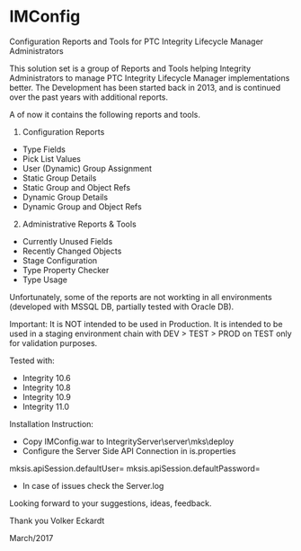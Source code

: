 # IMConfig
Configuration Reports and Tools for PTC Integrity Lifecycle Manager Administrators

This solution set is a group of Reports and Tools helping Integrity Administrators to manage PTC Integrity Lifecycle Manager implementations better.
The Development has been started back in 2013, and is continued over the past years with additional reports.

A of now it contains the following reports and tools.

1) Configuration Reports

- Type Fields
- Pick List Values
- User (Dynamic) Group Assignment
- Static Group Details
- Static Group and Object Refs
- Dynamic Group Details
- Dynamic Group and Object Refs


2) Administrative Reports & Tools

- Currently Unused Fields
- Recently Changed Objects
- Stage Configuration
- Type Property Checker
- Type Usage

Unfortunately, some of the reports are not workting in all environments (developed with MSSQL DB, partially tested with Oracle DB).

Important: It is NOT intended to be used in Production. It is intended to be used in a staging environment chain with DEV > TEST > PROD 
on TEST only for validation purposes.

Tested with:
- Integrity 10.6
- Integrity 10.8
- Integrity 10.9
- Integrity 11.0

Installation Instruction:

- Copy IMConfig.war to IntegrityServer\server\mks\deploy
- Configure the Server Side API Connection in is.properties

mksis.apiSession.defaultUser=<username>
mksis.apiSession.defaultPassword=<password>

- In case of issues check the Server.log

Looking forward to your suggestions, ideas, feedback.

Thank you
Volker Eckardt

March/2017

